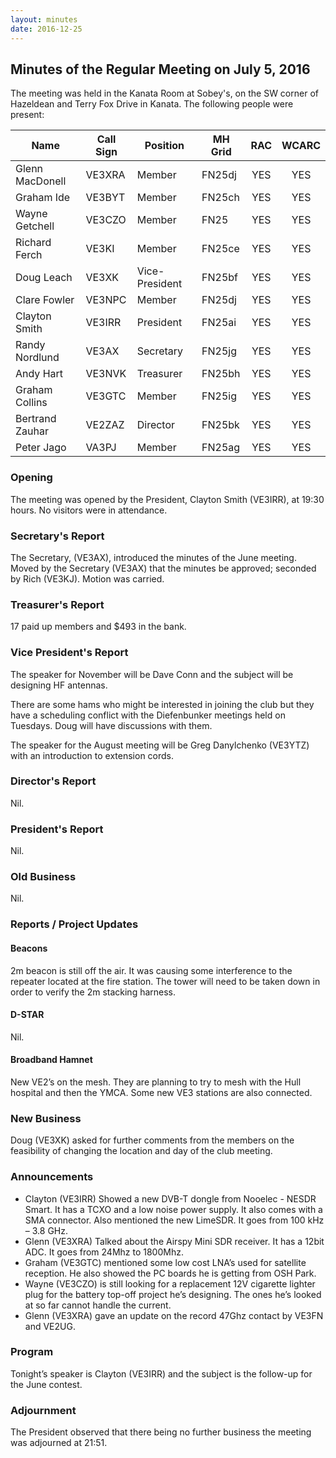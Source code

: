 ```yaml
---
layout: minutes
date: 2016-12-25
---
```


## Minutes of the Regular Meeting on July 5, 2016

The meeting was held in the Kanata Room at Sobey's, on the SW corner of Hazeldean and Terry Fox Drive in Kanata.
The following people were present:

| Name             | Call Sign | Position       | MH Grid | RAC | WCARC |
|------------------|-----------|----------------|---------|:---:|:-----:|
| Glenn MacDonell  | VE3XRA    | Member         | FN25dj  | YES |  YES  |
| Graham Ide       | VE3BYT    | Member         | FN25ch  | YES |  YES  |
| Wayne Getchell   | VE3CZO    | Member         | FN25    | YES |  YES  |
| Richard Ferch    | VE3KI     | Member         | FN25ce  | YES |  YES  |
| Doug Leach       | VE3XK     | Vice-President | FN25bf  | YES |  YES  |
| Clare Fowler     | VE3NPC    | Member         | FN25dj  | YES |  YES  |
| Clayton Smith    | VE3IRR    | President      | FN25ai  | YES |  YES  |
| Randy Nordlund   | VE3AX     | Secretary      | FN25jg  | YES |  YES  |
| Andy Hart        | VE3NVK    | Treasurer      | FN25bh  | YES |  YES  |
| Graham Collins   | VE3GTC    | Member         | FN25ig  | YES |  YES  |
| Bertrand Zauhar  | VE2ZAZ    | Director       | FN25bk  | YES |  YES  |
| Peter Jago       | VA3PJ     | Member         | FN25ag  | YES |  YES  |

### Opening

The meeting was opened by the President, Clayton Smith (VE3IRR), at 19:30 hours.
No visitors were in attendance.

### Secretary's Report

The Secretary, (VE3AX), introduced the minutes of the June meeting.
Moved by the Secretary (VE3AX) that the minutes be approved; seconded by Rich (VE3KJ).
Motion was carried.

### Treasurer's Report

17 paid up members and $493 in the bank.

### Vice President's Report

The speaker for November will be Dave Conn and the subject will be designing HF antennas.

There are some hams who might be interested in joining the club but they have a scheduling conflict with the Diefenbunker meetings held on Tuesdays. Doug will have discussions with them.

The speaker for the August meeting will be Greg Danylchenko (VE3YTZ) with an introduction to extension cords.

### Director's Report

Nil.

### President's Report

Nil.

### Old Business

Nil.

### Reports / Project Updates

#### Beacons

2m beacon is still off the air. It was causing some interference to the repeater located at the fire station. The tower will need to be taken down in order to verify the 2m stacking harness.

#### D-STAR

Nil.

#### Broadband Hamnet

New VE2’s on the mesh. They are planning to try to mesh with the Hull hospital and then the YMCA.
Some new VE3 stations are also connected.

### New Business

Doug (VE3XK) asked for further comments from the members on the feasibility of changing the location and day of the club meeting.

### Announcements

* Clayton (VE3IRR) Showed a new DVB-T dongle from Nooelec - NESDR Smart. It has a TCXO and a low noise power supply. It also comes with a SMA connector. Also mentioned the new LimeSDR. It goes from 100 kHz – 3.8 GHz.
* Glenn (VE3XRA) Talked about the Airspy Mini SDR receiver. It has a 12bit ADC. It goes from 24Mhz to 1800Mhz.
* Graham (VE3GTC) mentioned some low cost LNA’s used for satellite reception. He also showed the PC boards he is getting from OSH Park.
* Wayne (VE3CZO) is still looking for a replacement 12V cigarette lighter plug for the battery top-off project he’s designing. The ones he’s looked at so far cannot handle the current.
* Glenn (VE3XRA) gave an update on the record 47Ghz contact by VE3FN and VE2UG.

### Program

Tonight’s speaker is Clayton (VE3IRR) and the subject is the follow-up for the June contest.

### Adjournment

The President observed that there being no further business the meeting was adjourned at 21:51.
